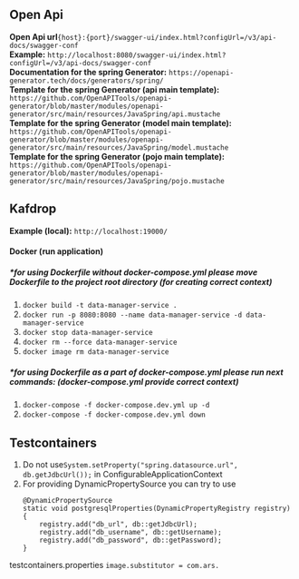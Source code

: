 ## Open Api
**Open Api url**```{host}:{port}/swagger-ui/index.html?configUrl=/v3/api-docs/swagger-conf``` <br>
**Example:** ```http://localhost:8080/swagger-ui/index.html?configUrl=/v3/api-docs/swagger-conf``` <br>
**Documentation for the spring Generator:** ```https://openapi-generator.tech/docs/generators/spring/``` <br>
**Template for the spring Generator (api main template):** ```https://github.com/OpenAPITools/openapi-generator/blob/master/modules/openapi-generator/src/main/resources/JavaSpring/api.mustache``` <br>
**Template for the spring Generator (model main template):** ```https://github.com/OpenAPITools/openapi-generator/blob/master/modules/openapi-generator/src/main/resources/JavaSpring/model.mustache``` <br>
**Template for the spring Generator (pojo main template):** ```https://github.com/OpenAPITools/openapi-generator/blob/master/modules/openapi-generator/src/main/resources/JavaSpring/pojo.mustache``` <br>

## Kafdrop
**Example (local):** ```http://localhost:19000/```

#### Docker (run application)
##### *for using Dockerfile without docker-compose.yml please move Dockerfile to the project root directory (for creating correct context)

1. ```docker build -t data-manager-service .```
2. ```docker run -p 8080:8080 --name data-manager-service -d data-manager-service```
3. ```docker stop data-manager-service```
4. ```docker rm --force data-manager-service```
5. ```docker image rm data-manager-service```

##### *for using Dockerfile as a part of docker-compose.yml please run next commands: (docker-compose.yml provide correct context)
1. ```docker-compose -f docker-compose.dev.yml up -d```
2. ```docker-compose -f docker-compose.dev.yml down```

## Testcontainers

1. Do not use```System.setProperty("spring.datasource.url", db.getJdbcUrl());``` in ConfigurableApplicationContext
2. For providing DynamicPropertySource you can try to use
    ```    
   @DynamicPropertySource
    static void postgresqlProperties(DynamicPropertyRegistry registry) {
        registry.add("db_url", db::getJdbcUrl);
        registry.add("db_username", db::getUsername);
        registry.add("db_password", db::getPassword);
    }
   ```
testcontainers.properties
   ```image.substitutor = com.ars.```
